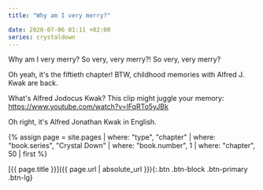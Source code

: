 ```yaml
---
title: "Why am I very merry?"

date: 2020-07-06 01:11 +02:00
series: crystaldown
---
```

Why am I very merry? So very, very merry?! So very, very merry?

Oh yeah, it's the fiftieth chapter! BTW, childhood memories with Alfred J. Kwak are back.

What's Alfred Jodocus Kwak? This clip might juggle your memory: https://www.youtube.com/watch?v=lFqRTo5yJBk

Oh right, it's Alfred Jonathan Kwak in English.

{% assign page = site.pages
  | where: "type", "chapter"
  | where: "book.series", "Crystal Down"
  | where: "book.number", 1
  | where: "chapter", 50
  | first %}

[{{ page.title }}]({{ page.url | absolute_url }}){:.btn .btn-block .btn-primary .btn-lg}
<!--more-->
